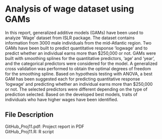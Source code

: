# Analysis of wage dataset using GAMs

In this report, generalized additive models (GAMs) have been used to analyze ‘Wage’ dataset from ISLR package. The dataset contains information from 3000 male individuals from the mid-Atlantic region. Two GAMs have been built to predict quantitative response ‘logwage’ and to predict whether an individual earns more than $250,000 or not. GAMs were built with smoothing splines for the quantitative predictors, ‘age’ and ‘year’, and the categorical predictors were considered for the model. A generalized cross validation was performed to obtain the optimal degrees of freedom for the smoothing spline. Based on hypothesis testing with ANOVA, a best GAM has been suggested each for predicting quantitative response ‘logwage’ and predicting whether an individual earns more than $250,000 or not. The selected predictors were different depending on the type of prediction selected. Based on the developed best models, traits of individuals who have higher wages have been identified.

## File Description
GitHub_Proj11.pdf: Project report in PDF <br>
GitHub_Proj11.R: R script


